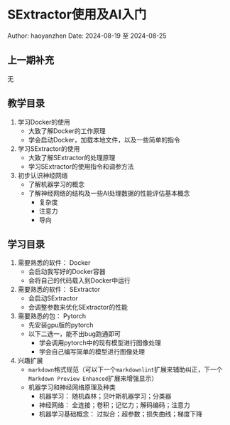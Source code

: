 # SExtractor使用及AI入门

Author: haoyanzhen
Date:   2024-08-19 至 2024-08-25

## 上一期补充

无

## 教学目录

1. 学习Docker的使用
   - 大致了解Docker的工作原理
   - 学会启动Docker，加载本地文件，以及一些简单的指令
2. 学习SExtractor的使用
   - 大致了解SExtractor的处理原理
   - 学习SExtractor的使用指令和调参方法
3. 初步认识神经网络
   - 了解机器学习的概念
   - 了解神经网络的结构及一些AI处理数据的性能评估基本概念
     - 复杂度
     - 注意力
     - 导向

## 学习目录

1. 需要熟悉的软件： Docker
   - 会启动我写好的Docker容器
   - 会将自己的代码载入到Docker中运行
2. 需要熟悉的软件： SExtractor
   - 会启动SExtractor
   - 会调整参数来优化SExtractor的性能
3. 需要熟悉的包： Pytorch
   - 先安装gpu版的pytorch
   - 以下二选一，能不出bug跑通即可
     - 学会调用pytorch中的现有模型进行图像处理
     - 学会自己编写简单的模型进行图像处理
4. 兴趣扩展
   - `markdown`格式规范（可以下一个`markdownlint`扩展来辅助纠正，下一个`Markdown Preview Enhanced`扩展来增强显示）
   - 机器学习和神经网络原理及种类
     - 机器学习： 随机森林；贝叶斯机器学习；分类器
     - 神经网络： 全连接；卷积；记忆力；解码编码；注意力
     - 机器学习基础概念： 过拟合；超参数；损失曲线；梯度下降
